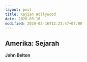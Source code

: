```yaml
---
layout: post
title: Kajian Hollywood
date: 2020-03-16
modified: 2020-03-16T12:23:47+07:00
---
```


## Amerika: Sejarah

**John Belton**
